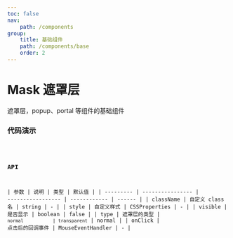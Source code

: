 ```yaml
---
toc: false
nav:
    path: /components
group:
    title: 基础组件
    path: /components/base
    order: 2
---
```


# Mask 遮罩层

遮罩层，popup、portal 等组件的基础组件

### 代码演示

<code src="./demo/index.tsx" />

### API

| 参数      | 说明             | 类型              | 默认值       |
| --------- | ---------------- | ----------------- | ------------ | ------ |
| className | 自定义 class 名  | string            | -            |
| style     | 自定义样式       | CSSProperties     | -            |
| visible   | 是否显示         | boolean           | false        |
| type      | 遮罩层的类型     | `normal           | transparent` | normal |
| onClick   | 点击后的回调事件 | MouseEventHandler | -            |
